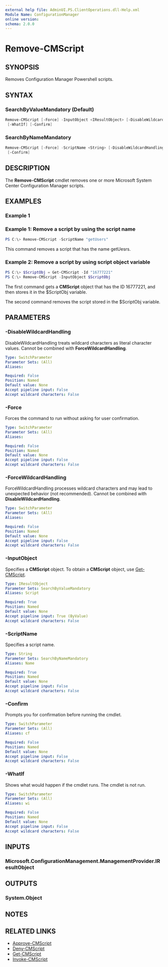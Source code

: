 ```yaml
---
external help file: AdminUI.PS.ClientOperations.dll-Help.xml
Module Name: ConfigurationManager
online version:
schema: 2.0.0
---
```


# Remove-CMScript

## SYNOPSIS

Removes Configuration Manager Powershell scripts.

## SYNTAX

### SearchByValueMandatory (Default)

```powershell
Remove-CMScript [-Force] -InputObject <IResultObject> [-DisableWildcardHandling] [-ForceWildcardHandling]
 [-WhatIf] [-Confirm]
```

### SearchByNameMandatory

```powershell
Remove-CMScript [-Force] -ScriptName <String> [-DisableWildcardHandling] [-ForceWildcardHandling] [-WhatIf]
 [-Confirm]
```

## DESCRIPTION

The **Remove-CMScript** cmdlet removes one or more Microsoft System Center Configuration Manager scripts.

## EXAMPLES

### Example 1

### Example 1: Remove a script by using the script name

```powershell
PS C:\> Remove-CMScript -ScriptName "getUsers"
```

This command removes a script that has the name getUesrs.

### Example 2: Remove a script by using script object variable

```powershell
PS C:\> $ScriptObj = Get-CMScript -Id "16777221"
PS C:\> Remove-CMScript -InputObject $ScriptObj
```

The first command gets a **CMScript** object that has the ID 16777221, and then stores it in the $ScriptObj variable.

The second command removes the script stored in the $ScriptObj variable.

## PARAMETERS

### -DisableWildcardHandling

DisableWildcardHandling treats wildcard characters as literal character values. Cannot be combined with **ForceWildcardHandling**.

```yaml
Type: SwitchParameter
Parameter Sets: (All)
Aliases:

Required: False
Position: Named
Default value: None
Accept pipeline input: False
Accept wildcard characters: False
```

### -Force

Forces the command to run without asking for user confirmation.

```yaml
Type: SwitchParameter
Parameter Sets: (All)
Aliases:

Required: False
Position: Named
Default value: None
Accept pipeline input: False
Accept wildcard characters: False
```

### -ForceWildcardHandling

ForceWildcardHandling processes wildcard characters and may lead to unexpected behavior (not recommended). Cannot be combined with **DisableWildcardHandling**.

```yaml
Type: SwitchParameter
Parameter Sets: (All)
Aliases:

Required: False
Position: Named
Default value: None
Accept pipeline input: False
Accept wildcard characters: False
```

### -InputObject

Specifies a **CMScript** object.
To obtain a **CMScript** object, use [Get-CMScript](Get-CMScript.md).

```yaml
Type: IResultObject
Parameter Sets: SearchByValueMandatory
Aliases: Script

Required: True
Position: Named
Default value: None
Accept pipeline input: True (ByValue)
Accept wildcard characters: False
```

### -ScriptName

Specifies a script name.

```yaml
Type: String
Parameter Sets: SearchByNameMandatory
Aliases: Name

Required: True
Position: Named
Default value: None
Accept pipeline input: False
Accept wildcard characters: False
```

### -Confirm

Prompts you for confirmation before running the cmdlet.

```yaml
Type: SwitchParameter
Parameter Sets: (All)
Aliases: cf

Required: False
Position: Named
Default value: None
Accept pipeline input: False
Accept wildcard characters: False
```

### -WhatIf

Shows what would happen if the cmdlet runs.
The cmdlet is not run.

```yaml
Type: SwitchParameter
Parameter Sets: (All)
Aliases: wi

Required: False
Position: Named
Default value: None
Accept pipeline input: False
Accept wildcard characters: False
```

## INPUTS

### Microsoft.ConfigurationManagement.ManagementProvider.IResultObject

## OUTPUTS

### System.Object

## NOTES

## RELATED LINKS

* [Approve-CMScript](Approve-CMScript.md)
* [Deny-CMScript](Deny-CMScript.md)
* [Get-CMScript](Invoke-CMScript.md)
* [Invoke-CMScript](Invoke-CMScript.md)